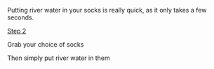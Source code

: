 Putting river water in your socks is really quick, as it only takes a few seconds.

[Step 2](https://github.com/Zero-Smith/Repo-1/blob/main/Step3.md)

Grab your choice of socks 

Then simply put river water in them
